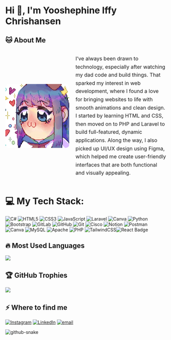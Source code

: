 # Hi 👋, I'm Yooshephine Iffy Chrishansen

## 🐱 About Me

<div style="display: flex; align-items: center; gap: 20px;">
  <img src="anime-girl.gif" alt="Deskripsi" width="200" style="border-radius: 10px;"/>
  <p style="font-size: 16px; line-height: 1.6; max-width: 600px;">
    I’ve always been drawn to technology, especially after watching my dad code and build things. That sparked my interest in web development, where I found a love for bringing websites to life with smooth animations and clean design. I started by learning HTML and CSS, then moved on to PHP and Laravel to build full-featured, dynamic applications. Along the way, I also picked up UI/UX design using Figma, which helped me create user-friendly interfaces that are both functional and visually appealing.
  </p>
</div>

# 💻 My Tech Stack:

![C#](https://img.shields.io/badge/c%23-%23239120.svg?style=for-the-badge&logo=csharp&logoColor=white) ![HTML5](https://img.shields.io/badge/html5-%23E34F26.svg?style=for-the-badge&logo=html5&logoColor=white) ![CSS3](https://img.shields.io/badge/css3-%231572B6.svg?style=for-the-badge&logo=css3&logoColor=white) ![JavaScript](https://img.shields.io/badge/javascript-%23323330.svg?style=for-the-badge&logo=javascript&logoColor=%23F7DF1E) ![Laravel](https://img.shields.io/badge/laravel-%23FF2D20.svg?style=for-the-badge&logo=laravel&logoColor=white) ![Canva](https://img.shields.io/badge/Canva-%2300C4CC.svg?style=for-the-badge&logo=Canva&logoColor=white) ![Python](https://img.shields.io/badge/python-3670A0?style=for-the-badge&logo=python&logoColor=ffdd54) ![Bootstrap](https://img.shields.io/badge/bootstrap-%238511FA.svg?style=for-the-badge&logo=bootstrap&logoColor=white) ![GitLab](https://img.shields.io/badge/gitlab-%23181717.svg?style=for-the-badge&logo=gitlab&logoColor=white) ![GitHub](https://img.shields.io/badge/github-%23121011.svg?style=for-the-badge&logo=github&logoColor=white) ![Git](https://img.shields.io/badge/git-%23F05033.svg?style=for-the-badge&logo=git&logoColor=white) ![Cisco](https://img.shields.io/badge/cisco-%23049fd9.svg?style=for-the-badge&logo=cisco&logoColor=black) ![Notion](https://img.shields.io/badge/Notion-%23000000.svg?style=for-the-badge&logo=notion&logoColor=white) ![Postman](https://img.shields.io/badge/Postman-FF6C37?style=for-the-badge&logo=postman&logoColor=white) ![Canva](https://img.shields.io/badge/Canva-%2300C4CC.svg?style=for-the-badge&logo=Canva&logoColor=white) ![MySQL](https://img.shields.io/badge/mysql-4479A1.svg?style=for-the-badge&logo=mysql&logoColor=white) ![Apache](https://img.shields.io/badge/apache-%23D42029.svg?style=for-the-badge&logo=apache&logoColor=white) ![PHP](https://img.shields.io/badge/php-%23777BB4.svg?style=for-the-badge&logo=php&logoColor=white) ![TailwindCSS](https://img.shields.io/badge/tailwindcss-%2338B2AC.svg?style=for-the-badge&logo=tailwind-css&logoColor=white)![React Badge](https://img.shields.io/badge/React-20232A?style=for-the-badge&logo=react&logoColor=61DAFB)


## 🔥 Most Used Languages

![](https://github-readme-stats.vercel.app/api/top-langs/?username=yosefinx&theme=dark&hide_border=false&include_all_commits=true&count_private=false&layout=compact)

## 🏆 GitHub Trophies

![](https://github-profile-trophy.vercel.app/?username=yosefinx&theme=radical&no-frame=false&no-bg=true&margin-w=4)

## ⚡️ Where to find me

[![Instagram](https://img.shields.io/badge/Instagram-%23E4405F.svg?logo=Instagram&logoColor=white)](https://instagram.com/@yosefinx) [![LinkedIn](https://img.shields.io/badge/LinkedIn-%230077B5.svg?logo=linkedin&logoColor=white)](https://linkedin.com/in/yooshephine-iffy-chrishansen) [![email](https://img.shields.io/badge/Email-D14836?logo=gmail&logoColor=white)](mailto:yosefinx@gmail.com)

<picture>
  <source media="(prefers-color-scheme: dark)" srcset="https://raw.githubusercontent.com/tobiasmeyhoefer/tobiasmeyhoefer/output/github-snake-dark.svg" />
  <source media="(prefers-color-scheme: light)" srcset="https://raw.githubusercontent.com/tobiasmeyhoefer/tobiasmeyhoefer/output/github-snake.svg" />
  <img alt="github-snake" src="https://raw.githubusercontent.com/tobiasmeyhoefer/tobiasmeyhoefer/output/github-snake.svg" />
</picture>

<!-- Proudly created with GPRM ( https://gprm.itsvg.in ) -->
